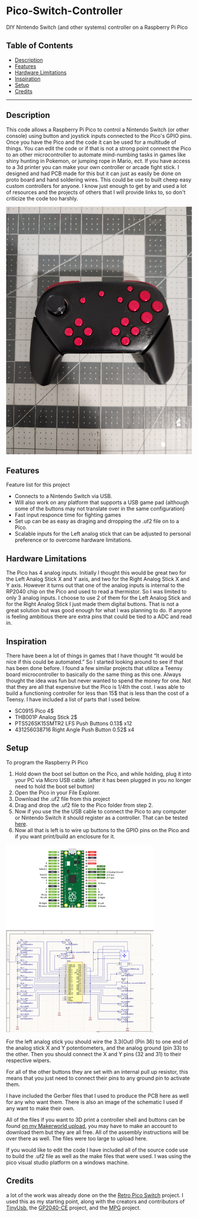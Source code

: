 # Pico-Switch-Controller
DIY Nintendo Switch (and other systems) controller on a Raspberry Pi Pico

## Table of Contents

- [Description](#description)
- [Features](#features)
- [Hardware Limitations](#hardware-limitations)
- [Inspiration](#inspiration)
- [Setup](#setup)
- [Credits](#credits)

---

## Description

This code allows a Raspberry Pi Pico to control a Nintendo Switch (or other console) using button and joystick inputs connected to the Pico's GPIO pins. Once you have the Pico and the code it can be used for a multitude of things. You can edit the code or if that is not a strong point connect the Pico to an other microcontroller to automate mind-numbing tasks in games like shiny hunting in Pokemon, or jumping rope in Mario, ect. If you have access to a 3d printer you can make your own controller or arcade fight stick. I designed and had PCB made for this but it can just as easily be done on proto board and hand soldering wires. This could be use to built cheep easy custom controllers for anyone. I know just enough to get by and used a lot of resources and the projects of others that I will provide links to, so don't criticize the code too harshly. 

<img width="600" src="Images/20250222_210744.jpg"/> 


## Features

Feature list for this project
- Connects to a Nintendo Switch via USB.
- Will also work on any platform that supports a USB game pad (although some of the buttons may not translate over in the same configuration)
- Fast input responce time for fighting games
- Set up can be as easy as draging and drropping the .uf2 file on to a Pico.
- Scalable inputs for the Left analog stick that can be adjusted to personal preference or to overcome hardware limitations.


## Hardware Limitations

The Pico has 4 analog inputs. Initially I thought this would be great two for the Left Analog Stick X and Y axis, and two for the Right Analog Stick X and Y axis. However it turns out that one of the analog inputs is internal to the RP2040 chip on the Pico and used to read a thermistor. So I was limited to only 3 analog inputs. I choose to use 2 of them for the Left Analog Stick and for the Right Analog Stick I just made them digital buttons. That is not a great solution but was good enough for what I was planning to do. If anyone is feeling ambitious there are extra pins that could be tied to a ADC and read in.

## Inspiration

There have been a lot of things in games that I have thought “It would be nice if this could be automated.” So I started looking around to see if that has been done before. I found a few similar projects that utilize a Teensy board microcontroller to basically do the same thing as this one. Always thought the idea was fun but never wanted to spend the money for one. Not that they are all that expensive but the Pico is 1/4th the cost.  I was able to build a functioning controller for less than 15$ that is less than the cost of a Teensy. I have included a list of parts that I used below. 

- SC0915 Pico 4$
- THB001P Analog Stick 2$
- PTS526SK15SMTR2 LFS Push Buttons 0.13$ x12
- 431256038716 Right Angle Push Button 0.52$ x4

## Setup

To program the Raspberry Pi Pico

1. Hold down the boot sel button on the Pico, and while holding, plug it into your PC via Micro USB cable. (after it has been plugged in you no longer need to hold the boot sel button)
2. Open the Pico in your File Explorer.
3. Download the .uf2 file from this project
4. Drag and drop the .uf2 file to the Pico folder from step 2.
5. Now if you use the the USB cable to connect the Pico to any computer or Nintendo Switch it should register as a controller. That can be tested [here](https://hardwaretester.com/gamepad).
7. Now all that is left is to wire up buttons to the GPIO pins on the Pico and if you want print/build an enclosure for it.

<img width="400" src="Images/Pico%20Pinout.png"/> 
<img width="400" src="Images/Sch.png"/> 

For the left analog stick you should wire the 3.3(Out) (Pin 36) to one end of the analog stick X and Y potentiometers, and the analog ground (pin 33) to the other. Then you should connect the X and Y pins (32 and 31) to their respective wipers.

For all of the other buttons they are set with an internal pull up resistor, this means that you just need to connect their pins to any ground pin to activate them.

I have included the Gerber files that I used to produce the PCB here as well for any who want them. There is also an image of the schematic I used if any want to make their own.

All of the files if you want to 3D print a controller shell and buttons can be found [on my Makerworld upload](https://makerworld.com/en/models/1141897#profileId-1144420), you may have to make an account to download them but they are all free. All of the assembly instructions will be over there as well. The files were too large to upload here. 

If you would like to edit the code I have included all of the source code use to build the .uf2 file as well as the make files that were used. I was using the pico visual studio platform on a windows machine. 

## Credits 
a lot of the work was already done on the the [Retro Pico Switch](https://github.com/DavidPagels/retro-pico-switch) project. I used this as my starting point, along with the creators and contributors of [TinyUsb](https://github.com/hathach/tinyusb), the [GP2040-CE](https://github.com/OpenStickCommunity/GP2040-CE) project, and the [MPG](https://github.com/OpenStickCommunity/MPG) project.





   




